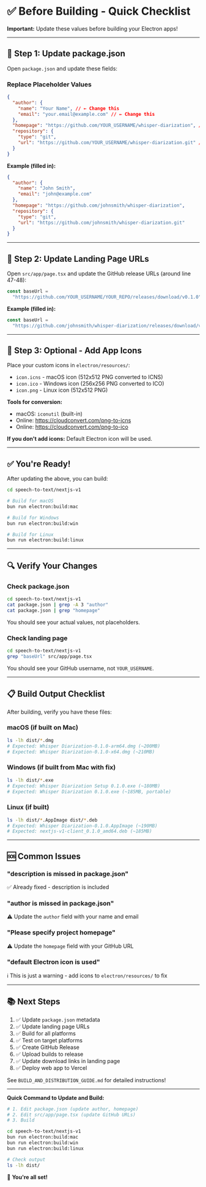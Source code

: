 # ✅ Before Building - Quick Checklist

**Important:** Update these values before building your Electron apps!

---

## 📝 Step 1: Update package.json

Open `package.json` and update these fields:

### Replace Placeholder Values

```json
{
  "author": {
    "name": "Your Name", // ← Change this
    "email": "your.email@example.com" // ← Change this
  },
  "homepage": "https://github.com/YOUR_USERNAME/whisper-diarization", // ← Change this
  "repository": {
    "type": "git",
    "url": "https://github.com/YOUR_USERNAME/whisper-diarization.git" // ← Change this
  }
}
```

**Example (filled in):**

```json
{
  "author": {
    "name": "John Smith",
    "email": "john@example.com"
  },
  "homepage": "https://github.com/johnsmith/whisper-diarization",
  "repository": {
    "type": "git",
    "url": "https://github.com/johnsmith/whisper-diarization.git"
  }
}
```

---

## 📝 Step 2: Update Landing Page URLs

Open `src/app/page.tsx` and update the GitHub release URLs (around line 47-48):

```typescript
const baseUrl =
  "https://github.com/YOUR_USERNAME/YOUR_REPO/releases/download/v0.1.0";
```

**Example (filled in):**

```typescript
const baseUrl =
  "https://github.com/johnsmith/whisper-diarization/releases/download/v0.1.0";
```

---

## 📝 Step 3: Optional - Add App Icons

Place your custom icons in `electron/resources/`:

- `icon.icns` - macOS icon (512x512 PNG converted to ICNS)
- `icon.ico` - Windows icon (256x256 PNG converted to ICO)
- `icon.png` - Linux icon (512x512 PNG)

**Tools for conversion:**

- macOS: `iconutil` (built-in)
- Online: https://cloudconvert.com/png-to-icns
- Online: https://cloudconvert.com/png-to-ico

**If you don't add icons:** Default Electron icon will be used.

---

## ✅ You're Ready!

After updating the above, you can build:

```bash
cd speech-to-text/nextjs-v1

# Build for macOS
bun run electron:build:mac

# Build for Windows
bun run electron:build:win

# Build for Linux
bun run electron:build:linux
```

---

## 🔍 Verify Your Changes

### Check package.json

```bash
cd speech-to-text/nextjs-v1
cat package.json | grep -A 3 "author"
cat package.json | grep "homepage"
```

You should see your actual values, not placeholders.

### Check landing page

```bash
cd speech-to-text/nextjs-v1
grep "baseUrl" src/app/page.tsx
```

You should see your GitHub username, not `YOUR_USERNAME`.

---

## 📋 Build Output Checklist

After building, verify you have these files:

### macOS (if built on Mac)

```bash
ls -lh dist/*.dmg
# Expected: Whisper Diarization-0.1.0-arm64.dmg (~200MB)
# Expected: Whisper Diarization-0.1.0-x64.dmg (~210MB)
```

### Windows (if built from Mac with fix)

```bash
ls -lh dist/*.exe
# Expected: Whisper Diarization Setup 0.1.0.exe (~180MB)
# Expected: Whisper Diarization 0.1.0.exe (~185MB, portable)
```

### Linux (if built)

```bash
ls -lh dist/*.AppImage dist/*.deb
# Expected: Whisper Diarization-0.1.0.AppImage (~190MB)
# Expected: nextjs-v1-client_0.1.0_amd64.deb (~185MB)
```

---

## 🆘 Common Issues

### "description is missed in package.json"

✅ Already fixed - description is included

### "author is missed in package.json"

⚠️ Update the `author` field with your name and email

### "Please specify project homepage"

⚠️ Update the `homepage` field with your GitHub URL

### "default Electron icon is used"

ℹ️ This is just a warning - add icons to `electron/resources/` to fix

---

## 📚 Next Steps

1. ✅ Update `package.json` metadata
2. ✅ Update landing page URLs
3. ✅ Build for all platforms
4. ✅ Test on target platforms
5. ✅ Create GitHub Release
6. ✅ Upload builds to release
7. ✅ Update download links in landing page
8. ✅ Deploy web app to Vercel

See `BUILD_AND_DISTRIBUTION_GUIDE.md` for detailed instructions!

---

**Quick Command to Update and Build:**

```bash
# 1. Edit package.json (update author, homepage)
# 2. Edit src/app/page.tsx (update GitHub URLs)
# 3. Build

cd speech-to-text/nextjs-v1
bun run electron:build:mac
bun run electron:build:win
bun run electron:build:linux

# Check output
ls -lh dist/
```

🎉 **You're all set!**

